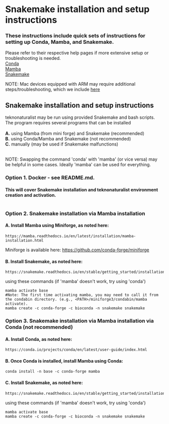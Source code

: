 # Snakemake installation and setup instructions

### These instructions include quick sets of instructions for setting up Conda, Mamba, and Snakemake. <br>
Please refer to their respective help pages if more extensive setup or troubleshooting is needed. <br>
[Conda](https://conda.io/projects/conda/en/latest/user-guide/index.html) <br>
[Mamba](https://mamba.readthedocs.io/en/latest/index.html) <br>
[Snakemake](https://snakemake.readthedocs.io/en/stable/)<br>

NOTE: Mac devices equipped with ARM may require additional steps/troubleshooting, which we include [here](/Custom.setup/Troubleshooting_mamba_conda_MACS.txt) <br> 

## Snakemake installation and setup instructions 
teknonaturalist may be run using provided Snakemake and bash scripts. The program requires several programs that can be installed <br><br>
__A.__ using Mamba (from mini forge) and Snakemake (recommended) <br>
__B.__ using Conda/Mamba and Snakemake (not recommended) <br>
__C.__ manually (may be used if Snakemake malfunctions) <br><br>

NOTE: Swapping the command 'conda' with 'mamba' (or vice versa) may be helpful in some cases. Ideally 'mamba' can be used for everything. <br>

### Option 1. Docker - see README.md. 
#### This will cover Snakemake installation and teknonaturalist environment creation and activation.<br><br>
	
### Option 2. Snakemake installation via Mamba installation
#### A. Install Mamba using Miniforge, as noted here: 
 	https://mamba.readthedocs.io/en/latest/installation/mamba-installation.html
Miniforge is available here:
	https://github.com/conda-forge/miniforge <br>

#### B. Install Snakemake, as noted here:
 	https://snakemake.readthedocs.io/en/stable/getting_started/installation.html
using these commands (if 'mamba' doesn't work, try using 'conda')
```
mamba activate base
#Note: The first time activating mamba, you may need to call it from the condabin directory. (e.g., <PATH>/miniforge3/condabin/mamba activate).
mamba create -c conda-forge -c bioconda -n snakemake snakemake
```

### Option 3. Snakemake installation via Mamba installation via Conda (not recommended)

#### A. Install Conda, as noted here: 
	https://conda.io/projects/conda/en/latest/user-guide/index.html

#### B. Once Conda is installed, install Mamba using Conda:
```
conda install -n base -c conda-forge mamba
```

#### C. Install Snakemake, as noted here:
 	https://snakemake.readthedocs.io/en/stable/getting_started/installation.html
using these commands (if 'mamba' doesn't work, try using 'conda')
```
mamba activate base
mamba create -c conda-forge -c bioconda -n snakemake snakemake
```

